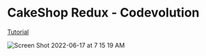 # CakeShop Redux - Codevolution
[Tutorial](https://www.youtube.com/watch?v=9boMnm5X9ak&list=PLC3y8-rFHvwheJHvseC3I0HuYI2f46oAK&index=1)

![Screen Shot 2022-06-17 at 7 15 19 AM](https://user-images.githubusercontent.com/37992878/174296614-d38e4276-bd73-4afd-8fdb-9bb9dc99059e.png)
